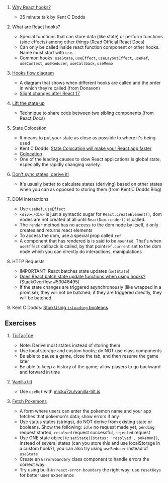 1.  [Why React hooks?](https://www.youtube.com/watch?v=zWsZcBiwgVE&list=PLV5CVI1eNcJgNqzNwcs4UKrlJdhfDjshf)

    -   35 minute talk by Kent C Dodds

2.  What are React hooks?

    -   Special functions that can store data (like state) or perform functions (side effects) among other things [(Read Official React Docs)](https://reactjs.org/docs/hooks-intro.html)
    -   Can only be called inside react function component or other hooks. Name must start with `use`.
    -   Common hooks: `useState`, `useEffect`, `useLayoutEffect`, `useRef`, `useContext`, `useReducer`, `useCallback`, `useMemo`

3.  [Hooks flow diagram](https://github.com/donavon/hook-flow)

    -   A diagram that shows when different hooks are called and the order in which they’re called (from Donavon)
    -   [Slight changes after React 17](https://github.com/kentcdodds/react-hooks/issues/90)

4.  [Lift the state up](https://reactjs.org/docs/lifting-state-up.html)

    -   Technique to share code between two sibling components (from React Docs)

5.  State Colocation

    -   It means to put your state as close as possible to where it's being used
    -   Kent C Dodds: [State Colocation will make your React app faster](https://kentcdodds.com/blog/state-colocation-will-make-your-react-app-faster)
    -   [Colocation](https://kentcdodds.com/blog/colocation)
    -   One of the leading causes to slow React applications is global state, especially the rapidly changing variety.

6.  [Don't sync states, derive it!](https://kentcdodds.com/blog/dont-sync-state-derive-it)

    -   It's usually better to calculate states (deriving) based on other states when you can as opposed to storing them (from Kent C Dodds Blog)

7.  DOM interactions

    -   Use `useRef`, `useEffect`
    -   `<div></div>` is just a syntactic sugar for `React.createElement()`, dom nodes are not created at all until `ReactDom.render()` is called.
    -   The `render` method has no access to the dom node by itself, it only creates and returns react elements
    -   To access the dom, use a special prop called `ref`
    -   A component that has rendered is is said to be `mounted`. That's when `useEffect` callback is called, by that point`ref.current` set to the dom node which you can directly do interactions, manipulations

8.  HTTP Requests

    -   IMPORTANT: React batches state updates (`setState`)
    -   [Does React batch state update functions when using hooks?](https://stackoverflow.com/questions/53048495/does-react-batch-state-update-functions-when-using-hooks) (StackOverflow #53048495)
    -   If the state changes are triggered asynchronously (like wrapped in a promise), they will not be batched; if they are triggered directly, they will be batched.

9.  Kent C Dodds: [Stop Using `isLoading` booleans](https://kentcdodds.com/blog/stop-using-isloading-booleans)

## Exercises

1. [TicTacToe](https://react-hooks.netlify.app/4)

    - Note: Derive most states instead of storing them
    - Use local storage and custom hooks; do NOT use class components
    - Be able to pause a game, close the tab, and then resume the game later
    - Be able to keep a history of the game; allow players to go backward and forward in time

2. [Vanilla tilt](https://react-hooks.netlify.app/5)

    - Use `useRef` with [micku7zu/vanilla-tilt.js](https://micku7zu.github.io/vanilla-tilt.js/)

3. [Fetch Pokemons ](https://react-hooks.netlify.app/6)
    - A form where users can enter the pokemon name and your app fetches that pokemon's data; show errors if any
    - Use status states (strings), do NOT derive from existing state or booleans. Show the following: `idle` no request made yet, `pending` request started, `resolved` request successful, `rejected` request
    - Use ONE state object ie `setState({status: 'resolved', pokemon})`, instead of several states (can you store this and use localStorage in a custom hook?), you can also try using `useReducer` instead of `useState`
    - Create an `ErrorBoundary` class component to handle errors the correct way.
    - Try using built-in `react-error-boundary` the right way; use `resetKeys` for better user experience
